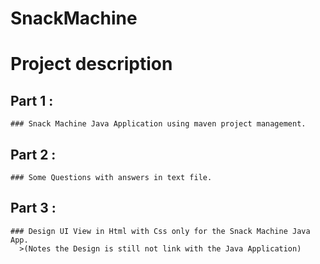 # SnackMachine
  
  # Project description
  
  ## Part 1 : 
    ### Snack Machine Java Application using maven project management. 
  ## Part 2 : 
    ### Some Questions with answers in text file.
  ## Part 3 : 
    ### Design UI View in Html with Css only for the Snack Machine Java App.
      >(Notes the Design is still not link with the Java Application)
